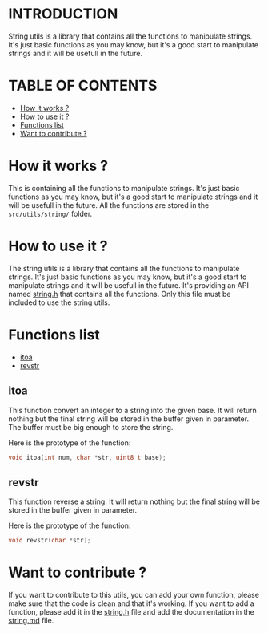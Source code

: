 # INTRODUCTION

String utils is a library that contains all the functions to manipulate strings. It's just basic functions as you may know, but it's a good start to manipulate strings and it will be usefull in the future.

# TABLE OF CONTENTS

- [How it works ?](#how-it-works)
- [How to use it ?](#how-to-use-it)
- [Functions list](#functions-list)
- [Want to contribute ?](#want-to-contribute)

# How it works ? <a name="how-it-works"></a>

This is containing all the functions to manipulate strings. It's just basic functions as you may know, but it's a good start to manipulate strings and it will be usefull in the future. All the functions are stored in the `src/utils/string/` folder.

# How to use it ? <a name="how-to-use-it"></a>

The string utils is a library that contains all the functions to manipulate strings. It's just basic functions as you may know, but it's a good start to manipulate strings and it will be usefull in the future. It's providing an API named [string.h](../../../src/utils/string.h) that contains all the functions. Only this file must be included to use the string utils.

# Functions list <a name="functions-list"></a>

- [itoa](#func-itoa)
- [revstr](#func-revstr)

## itoa <a name="func-itoa"></a>

This function convert an integer to a string into the given base. It will return nothing but the final string will be stored in the buffer given in parameter. The buffer must be big enough to store the string.

Here is the prototype of the function:

```c
void itoa(int num, char *str, uint8_t base);
```

## revstr <a name="func-revstr"></a>

This function reverse a string. It will return nothing but the final string will be stored in the buffer given in parameter.

Here is the prototype of the function:

```c
void revstr(char *str);
```

# Want to contribute ? <a name="want-to-contribute"></a>

If you want to contribute to this utils, you can add your own function, please make sure that the code is clean and that it's working. If you want to add a function, please add it in the [string.h](../../../src/utils/string.h) file and add the documentation in the [string.md](string.md) file.
